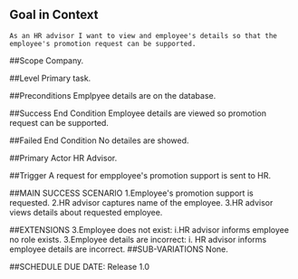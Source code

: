 ## Goal in Context
    As an HR advisor I want to view and employee's details so that the employee's promotion request can be supported.

##Scope
    Company.

##Level
    Primary task.

##Preconditions
    Emplpyee details are on the database.

##Success End Condition
    Employee details are viewed so promotion request can be supported.

##Failed End Condition
    No detailes are showed.

##Primary Actor
    HR Advisor.

##Trigger
    A request for empployee's promotion support is sent to HR.

##MAIN SUCCESS SCENARIO
    1.Employee's promotion support is requested.
    2.HR advisor captures name of the employee.
    3.HR advisor views details about requested employee.

##EXTENSIONS
    3.Employee does not exist:
        i.HR advisor informs employee no role exists.
    3.Employee details are incorrect:
        i. HR advisor informs employee details are incorrect.
##SUB-VARIATIONS
    None.

##SCHEDULE
    DUE DATE: Release 1.0